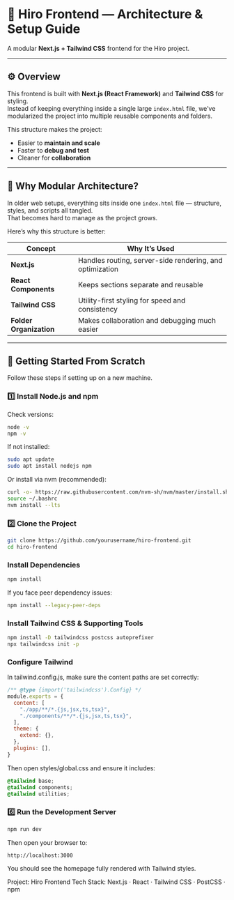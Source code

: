 # 🧭 Hiro Frontend — Architecture & Setup Guide
A modular **Next.js + Tailwind CSS** frontend for the Hiro project.

---

## ⚙️ Overview
This frontend is built with **Next.js (React Framework)** and **Tailwind CSS** for styling.  
Instead of keeping everything inside a single large `index.html` file, we’ve modularized the project into multiple reusable components and folders.

This structure makes the project:
- Easier to **maintain and scale**
- Faster to **debug and test**
- Cleaner for **collaboration**

---

## 🧩 Why Modular Architecture?

In older web setups, everything sits inside one `index.html` file — structure, styles, and scripts all tangled.  
That becomes hard to manage as the project grows.

Here’s why this structure is better:

| Concept | Why It’s Used |
|----------|---------------|
| **Next.js** | Handles routing, server-side rendering, and optimization |
| **React Components** | Keeps sections separate and reusable |
| **Tailwind CSS** | Utility-first styling for speed and consistency |
| **Folder Organization** | Makes collaboration and debugging much easier |

---

## 🚀 Getting Started From Scratch

Follow these steps if setting up on a new machine.

### 1️⃣ Install Node.js and npm
Check versions:
```bash
node -v
npm -v
```

If not installed:

```bash
sudo apt update
sudo apt install nodejs npm
```

Or install via nvm (recommended):

```bash
curl -o- https://raw.githubusercontent.com/nvm-sh/nvm/master/install.sh | bash
source ~/.bashrc
nvm install --lts
```

### 2️⃣ Clone the Project
```bash
git clone https://github.com/yourusername/hiro-frontend.git
cd hiro-frontend
```

### Install Dependencies
```bash
npm install
```

If you face peer dependency issues:
```bash
npm install --legacy-peer-deps
```

### Install Tailwind CSS & Supporting Tools
```bash
npm install -D tailwindcss postcss autoprefixer
npx tailwindcss init -p
```

### Configure Tailwind

In tailwind.config.js, make sure the content paths are set correctly:

```js
/** @type {import('tailwindcss').Config} */
module.exports = {
  content: [
    "./app/**/*.{js,jsx,ts,tsx}",
    "./components/**/*.{js,jsx,ts,tsx}",
  ],
  theme: {
    extend: {},
  },
  plugins: [],
}
```

Then open styles/global.css and ensure it includes:
```css
@tailwind base;
@tailwind components;
@tailwind utilities;
```

### 6️⃣ Run the Development Server
```bash
npm run dev
```
Then open your browser to:
```
http://localhost:3000
```

You should see the homepage fully rendered with Tailwind styles.

Project: Hiro Frontend
Tech Stack: Next.js · React · Tailwind CSS · PostCSS · npm